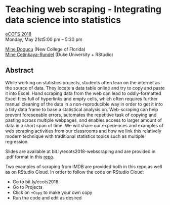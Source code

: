 # Teaching web scraping - Integrating data science into statistics

[eCOTS 2018](https://www.causeweb.org/cause/ecots/ecots18/)  
Monday, May 21st5:00 pm – 5:30 pm  
 
[Mine Dogucu](https://github.com/mdogucu) (New College of Florida)  
[Mine Çetinkaya-Rundel](https://github.com/mine-cetinkaya-rundel) (Duke University + RStudio)

## Abstract

While working on statistics projects, students often lean on the internet as 
the source of data. They locate a data table online and try to copy and paste 
it into Excel. Hand scraping data from the web can lead to oddly-formatted Excel 
files full of hyperlinks and empty cells, which often requires further manual 
cleaning of the data in a non-reproducible way in order to get it into a tidy 
data frame to base a statistical analysis on. Web-scraping can help prevent 
foreseeable errors, automates the repetitive task of copying and pasting across 
multiple webpages, and enables access to larger amount of data in a short span 
of time. We will share our experiences and examples of web scraping activities 
from our classrooms and how we link this relatively modern technique with 
traditional statistics topics such as multiple regression.

Slides are available at bit.ly/ecots2018-webscraping and are provided in .pdf format in this [repo](https://github.com/mdogucu/eCOTS2018/blob/master/Presentation%20Slides.pdf). 

Two examples of scraping from IMDB are provided both in this repo as well as on RStudio Cloud. In order to follow the code on RStudio Cloud:

- Go to bit.ly/ecots2018.
- Go to Projects
- Click on `+Copy` to make your own copy
- Run the code and edit as desired
